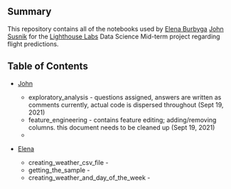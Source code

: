 ## Summary

This repository contains all of the notebooks used by [Elena Burbyga](https://github.com/ElenaBurbyga) [John Susnik](https://github.com/jsusnik) for the [Lighthouse Labs](https://www.lighthouselabs.ca/) Data Science Mid-term project regarding flight predictions. 

## Table of Contents
* [John](/john)
    * exploratory_analysis - questions assigned, answers are written as comments currently, actual code is dispersed throughout (Sept 19, 2021)
    * feature_engineering - contains feature editing; adding/removing columns. this document needs to be cleaned up (Sept 19, 2021)
    * 
   
   
   
   
   
* [Elena](/elena)
    * creating_weather_csv_file - 
    * getting_the_sample - 
    * creating_weather_and_day_of_the_week - 
